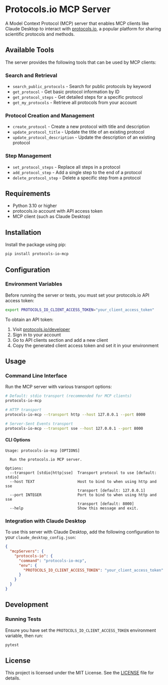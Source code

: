 # Protocols.io MCP Server

A Model Context Protocol (MCP) server that enables MCP clients like Claude Desktop to interact with [protocols.io](https://www.protocols.io), a popular platform for sharing scientific protocols and methods.

## Available Tools

The server provides the following tools that can be used by MCP clients:

### Search and Retrieval
- `search_public_protocols` - Search for public protocols by keyword
- `get_protocol` - Get basic protocol information by ID
- `get_protocol_steps` - Get detailed steps for a specific protocol
- `get_my_protocols` - Retrieve all protocols from your account

### Protocol Creation and Management
- `create_protocol` - Create a new protocol with title and description
- `update_protocol_title` - Update the title of an existing protocol
- `update_protocol_description` - Update the description of an existing protocol

### Step Management
- `set_protocol_steps` - Replace all steps in a protocol
- `add_protocol_step` - Add a single step to the end of a protocol
- `delete_protocol_step` - Delete a specific step from a protocol

## Requirements

- Python 3.10 or higher
- protocols.io account with API access token
- MCP client (such as Claude Desktop)

## Installation

Install the package using pip:

```bash
pip install protocols-io-mcp
```

## Configuration

### Environment Variables

Before running the server or tests, you must set your protocols.io API access token:

```bash
export PROTOCOLS_IO_CLIENT_ACCESS_TOKEN="your_client_access_token"
```

To obtain an API token:
1. Visit [protocols.io/developer](https://www.protocols.io/developers)
2. Sign in to your account
3. Go to API clients section and add a new client
4. Copy the generated client access token and set it in your environment

## Usage

### Command Line Interface

Run the MCP server with various transport options:

```bash
# Default: stdio transport (recommended for MCP clients)
protocols-io-mcp

# HTTP transport
protocols-io-mcp --transport http --host 127.0.0.1 --port 8000

# Server-Sent Events transport
protocols-io-mcp --transport sse --host 127.0.0.1 --port 8000
```

#### CLI Options

```
Usage: protocols-io-mcp [OPTIONS]

  Run the protocols.io MCP server.
    
Options:
  --transport [stdio|http|sse]  Transport protocol to use [default: stdio]
  --host TEXT                   Host to bind to when using http and sse
                                transport [default: 127.0.0.1]
  --port INTEGER                Port to bind to when using http and sse
                                transport [default: 8000]
  --help                        Show this message and exit.
```

### Integration with Claude Desktop

To use this server with Claude Desktop, add the following configuration to your `claude_desktop_config.json`:

```json
{
  "mcpServers": {
    "protocols-io": {
      "command": "protocols-io-mcp",
      "env": {
        "PROTOCOLS_IO_CLIENT_ACCESS_TOKEN": "your_client_access_token"
      }
    }
  }
}
```

## Development

### Running Tests

Ensure you have set the `PROTOCOLS_IO_CLIENT_ACCESS_TOKEN` environment variable, then run:

```bash
pytest
```

## License

This project is licensed under the MIT License. See the [LICENSE](LICENSE) file for details.
